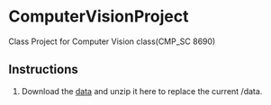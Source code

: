 # ComputerVisionProject
Class Project for Computer Vision class(CMP_SC 8690)

## Instructions
1. Download the [data](https://drive.google.com/open?id=13Ql0yPZwpzg7Je0iz9vZiDeUC3S-nW6A) and unzip it here to replace the current /data.
